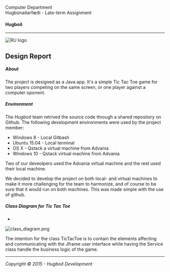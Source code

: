 Computer Department								
Hugbúnaðarfæði -
Late-term Assignment 

#### Hugboð
----

![RU logo](http://www.ru.is/skin/basic9k/i/sitelogo.png)



## Design Report
##### About

The project is designed as a Java app. It's a simple Tic Tac Toe game for two players competing on the same screen, or one player against a computer oponent.

##### Environment
The *Hugboð* team retrived the source code through a shared repository on Github. The following development environments were used by the project member:
- Windows 8 - Local Gitbash
- Ubuntu 15.04 - Local terminal 
- OS X - Qstack a virtual machine from Advania 
- Windows 10 - Qstack virtual machine from Advania

Two of our deveolpers used the Advania virtual machine and the rest used their local machine. 

We decided to develop the project on both local- and virtual machines to make it more challenging for the team to harmonize, and of course to be sure that it would run on both machines. This was made simple with the use of github.

##### Class Diagram for Tic Tac Toe
-

![class_diagram.png](https://www.dropbox.com/home/h%C3%A1sk%C3%B3li%20reykjav%C3%ADkur/haust_2015/hugb%C3%BAna%C3%B0arfr%C3%A6%C3%B0i/Seinni_hluti/S%C3%AD%C3%B0annarverkefni?preview=Class+Diagram.png "Class Diagram")

The intention for the class TicTacToe is to contain the elements affecting and communicating with the Jframe user interface while having the Service class handle the business logic of the game.

---
*Copyright © 2015 - Hugboð Development*
